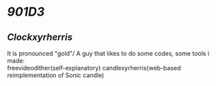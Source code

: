 # _**901D3**_
## _**Clockxyrherris**_

It is pronounced "gold"/
A guy that likes to do some codes, some tools i made:\
freevideodither(self-explanatory)
candlexyrherris(web-based reimplementation of Sonic candle)
<!--And also go sub to my channel its very hilarious-->
<!--### [go and sub now why are you waiting here bruh](https://www.youtube.com/@kenhcuahuy_901D3)-->
